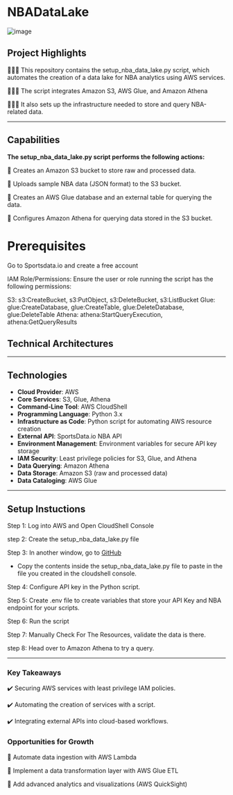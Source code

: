 # NBADataLake
![image](https://github.com/user-attachments/assets/da946492-8d8a-438e-8d3b-e3a00e43ad9f)

## **Project Highlights**
⛹🏾‍♀️ This repository contains the setup_nba_data_lake.py script, which automates the creation of a data lake for NBA analytics using AWS services. 

⛹🏾‍♀️ The script integrates Amazon S3, AWS Glue, and Amazon Athena

⛹🏾‍♀️ It also sets up the infrastructure needed to store and query NBA-related data.

---

## **Capabilities**
**The setup_nba_data_lake.py script performs the following actions:**

🔧 Creates an Amazon S3 bucket to store raw and processed data.

🔧 Uploads sample NBA data (JSON format) to the S3 bucket.

🔧 Creates an AWS Glue database and an external table for querying the data.

🔧 Configures Amazon Athena for querying data stored in the S3 bucket.

# Prerequisites

Go to Sportsdata.io and create a free account

IAM Role/Permissions: Ensure the user or role running the script has the following permissions:

S3: s3:CreateBucket, s3:PutObject, s3:DeleteBucket, s3:ListBucket
Glue: glue:CreateDatabase, glue:CreateTable, glue:DeleteDatabase, glue:DeleteTable
Athena: athena:StartQueryExecution, athena:GetQueryResults

## **Technical Architectures**



---

## **Technologies**
- **Cloud Provider**: AWS
- **Core Services**: S3, Glue, Athena
- **Command-Line Tool**: AWS CloudShell
- **Programming Language**: Python 3.x
- **Infrastructure as Code**: Python script for automating AWS resource creation
- **External API**: SportsData.io NBA API
- **Environment Management**: Environment variables for secure API key storage
- **IAM Security**: Least privilege policies for S3, Glue, and Athena
- **Data Querying**: Amazon Athena
- **Data Storage**: Amazon S3 (raw and processed data)
- **Data Cataloging**: AWS Glue


---

## **Setup Instuctions** 

Step 1: Log into AWS and Open CloudShell Console

step 2: Create the setup_nba_data_lake.py file

Step 3: In another window, go to [GitHub](https://github.com/MJaloui/NBADataLake)

  - Copy the contents inside the setup_nba_data_lake.py file to paste in the file you created in the cloudshell console.

Step 4: Configure API key in the Python script.

Step 5: Create .env file to create variables that store your API Key and NBA endpoint for your scripts.

Step 6: Run the script

Step 7: Manually Check For The Resources, validate the data is there.

step 8: Head over to Amazon Athena to try a query.

---

### **Key Takeaways**
✔️ Securing AWS services with least privilege IAM policies.

✔️ Automating the creation of services with a script.

✔️ Integrating external APIs into cloud-based workflows.


### **Opportunities for Growth**
🌱 Automate data ingestion with AWS Lambda

🌱 Implement a data transformation layer with AWS Glue ETL

🌱 Add advanced analytics and visualizations (AWS QuickSight)

